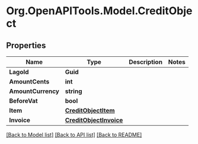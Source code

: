 
# Org.OpenAPITools.Model.CreditObject

## Properties

Name | Type | Description | Notes
------------ | ------------- | ------------- | -------------
**LagoId** | **Guid** |  | 
**AmountCents** | **int** |  | 
**AmountCurrency** | **string** |  | 
**BeforeVat** | **bool** |  | 
**Item** | [**CreditObjectItem**](CreditObjectItem.md) |  | 
**Invoice** | [**CreditObjectInvoice**](CreditObjectInvoice.md) |  | 

[[Back to Model list]](../README.md#documentation-for-models)
[[Back to API list]](../README.md#documentation-for-api-endpoints)
[[Back to README]](../README.md)

